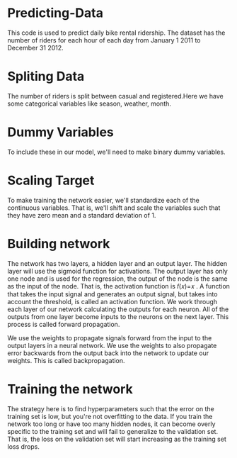 # Predicting-Data
This code is used to predict daily bike rental ridership. The dataset has the number of riders for each hour of each day from January 1 2011 to December 31 2012.

# Spliting Data
The number of riders is split between casual and registered.Here we have some categorical variables like season, weather, month. 

# Dummy Variables
To include these in our model, we'll need to make binary dummy variables.

# Scaling Target
To make training the network easier, we'll standardize each of the continuous variables. That is, we'll shift and scale the variables such that they have zero mean and a standard deviation of 1.

# Building network
The network has two layers, a hidden layer and an output layer. The hidden layer will use the sigmoid function for activations. The output layer has only one node and is used for the regression, the output of the node is the same as the input of the node. That is, the activation function is  𝑓(𝑥)=𝑥 . A function that takes the input signal and generates an output signal, but takes into account the threshold, is called an activation function. We work through each layer of our network calculating the outputs for each neuron. All of the outputs from one layer become inputs to the neurons on the next layer. This process is called forward propagation.

We use the weights to propagate signals forward from the input to the output layers in a neural network. We use the weights to also propagate error backwards from the output back into the network to update our weights. This is called backpropagation.

# Training the network
The strategy here is to find hyperparameters such that the error on the training set is low, but you're not overfitting to the data. If you train the network too long or have too many hidden nodes, it can become overly specific to the training set and will fail to generalize to the validation set. That is, the loss on the validation set will start increasing as the training set loss drops.
